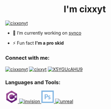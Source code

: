 <h1 align="center">I'm cixxyt</h1>
<p align="left"> <a href="https://twitter.com/cixxonyt" target="blank"><img src="https://img.shields.io/twitter/follow/cixxonyt?logo=twitter&style=for-the-badge" alt="cixxonyt" /></a> </p>

- 🔭 I’m currently working on [synco](https://github.com/cixxytt/boneworks-mod-loader)

- ⚡ Fun fact **I'm a pro skid**

<h3 align="left">Connect with me:</h3>
<p align="left">
<a href="https://twitter.com/cixxonyt" target="blank"><img align="center" src="https://raw.githubusercontent.com/rahuldkjain/github-profile-readme-generator/master/src/images/icons/Social/twitter.svg" alt="cixxonyt" height="30" width="40" /></a>
<a href="https://www.youtube.com/c/cixxyt" target="blank"><img align="center" src="https://raw.githubusercontent.com/rahuldkjain/github-profile-readme-generator/master/src/images/icons/Social/youtube.svg" alt="cixxyt" height="30" width="40" /></a>
<a href="https://discord.gg/X5YGUcAHU9" target="blank"><img align="center" src="https://raw.githubusercontent.com/rahuldkjain/github-profile-readme-generator/master/src/images/icons/Social/discord.svg" alt="X5YGUcAHU9" height="30" width="40" /></a>
</p>

<h3 align="left">Languages and Tools:</h3>
<p align="left"> <a href="https://www.w3schools.com/cs/" target="_blank"> <img src="https://raw.githubusercontent.com/devicons/devicon/master/icons/csharp/csharp-original.svg" alt="csharp" width="40" height="40"/> </a> <a href="https://www.invisionapp.com/" target="_blank"> <img src="https://www.vectorlogo.zone/logos/invisionapp/invisionapp-icon.svg" alt="invision" width="40" height="40"/> </a> <a href="https://www.photoshop.com/en" target="_blank"> <img src="https://raw.githubusercontent.com/devicons/devicon/master/icons/photoshop/photoshop-line.svg" alt="photoshop" width="40" height="40"/> </a> <a href="https://unrealengine.com/" target="_blank"> <img src="https://raw.githubusercontent.com/kenangundogan/fontisto/036b7eca71aab1bef8e6a0518f7329f13ed62f6b/icons/svg/brand/unreal-engine.svg" alt="unreal" width="40" height="40"/> </a> </p>

